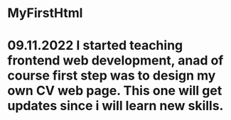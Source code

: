 # MyFirstHtml
# 09.11.2022 I started teaching frontend web development, anad of course first step was to design my own CV web page. This one will get updates since i will learn new skills. 
